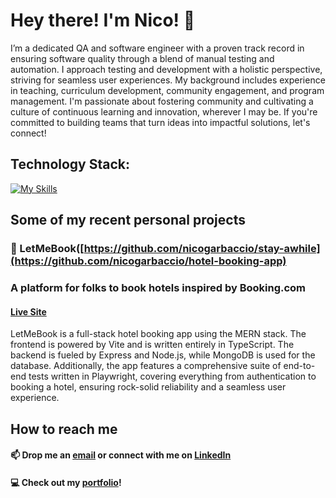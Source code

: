# Hey there! I'm Nico! 👋

I’m a dedicated QA and software engineer with a proven track record in ensuring software quality through a blend of manual testing and automation. I approach testing and development with a holistic perspective, striving for seamless user experiences. My background includes experience in teaching, curriculum development, community engagement, and program management. I'm passionate about fostering community and cultivating a culture of continuous learning and innovation, wherever I may be. If you're committed to building teams that turn ideas into impactful solutions, let's connect!

## Technology Stack:
[![My Skills](https://skillicons.dev/icons?i=js,ts,py,react,nextjs,vite,nodejs,express,mongodb,postgres,mysql,selenium,postman,tailwind,figma)](https://skillicons.dev)
<div>
</div>

## Some of my recent personal projects

### 🏨 LetMeBook([https://github.com/nicogarbaccio/stay-awhile](https://github.com/nicogarbaccio/hotel-booking-app) 
### A platform for folks to book hotels inspired by Booking.com
#### [Live Site](https://letmebook.onrender.com/)
LetMeBook is a full-stack hotel booking app using the MERN stack. The frontend is powered by Vite and is written entirely in TypeScript. The backend is fueled by Express and Node.js, while MongoDB is used for the database. Additionally, the app features a comprehensive suite of end-to-end tests written in Playwright, covering everything from authentication to booking a hotel, ensuring rock-solid reliability and a seamless user experience.

## How to reach me
#### 📫  Drop me an [email](mailto:garbaccio20@gmail.com) or connect with me on [LinkedIn](https://www.linkedin.com/in/nicogarbaccio/)
#### 💻 Check out my [portfolio](https://portfolio-nicogarbaccio.vercel.app/)!
